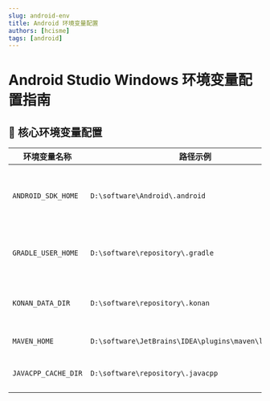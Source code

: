 ```yaml
---
slug: android-env
title: Android 环境变量配置
authors: [hcisme]
tags: [android]
---
```


# Android Studio Windows 环境变量配置指南

## 📁 核心环境变量配置

| 环境变量名称         | 路径示例                                  | 作用说明                          |
|----------------------|------------------------------------------|----------------------------------|
| `ANDROID_SDK_HOME`   | `D:\software\Android\.android`           | 控制模拟器(AVD)和SDK配置文件存储位置 |
| `GRADLE_USER_HOME`   | `D:\software\repository\.gradle`         | Gradle构建缓存和依赖库存储目录     |
| `KONAN_DATA_DIR`     | `D:\software\repository\.konan`          | Kotlin Native依赖缓存路径         |
| `MAVEN_HOME`         | `D:\software\JetBrains\IDEA\plugins\maven\lib\maven3` | Maven安装根目录                 |
| `JAVACPP_CACHE_DIR`  | `D:\software\repository\.javacpp`        | JavaCPP本地库缓存目录            |
